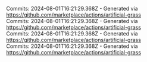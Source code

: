 Commits: 2024-08-01T16:21:29.368Z - Generated via https://github.com/marketplace/actions/artificial-grass
<br>
Commits: 2024-08-01T16:21:29.368Z - Generated via https://github.com/marketplace/actions/artificial-grass
<br>
Commits: 2024-08-01T16:21:29.368Z - Generated via https://github.com/marketplace/actions/artificial-grass
<br>
Commits: 2024-08-01T16:21:29.368Z - Generated via https://github.com/marketplace/actions/artificial-grass
<br>
